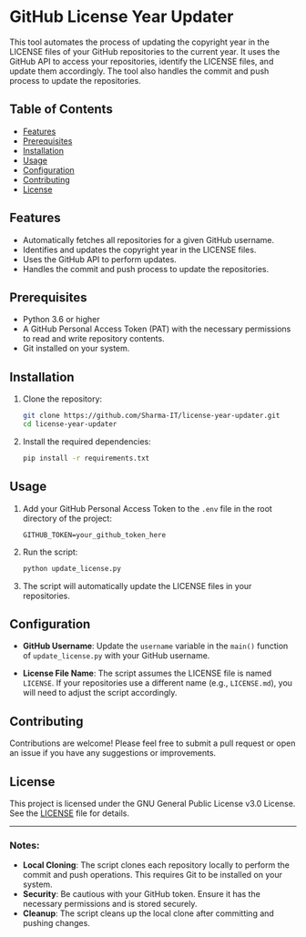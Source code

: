 # GitHub License Year Updater

This tool automates the process of updating the copyright year in the LICENSE files of your GitHub repositories to the current year. It uses the GitHub API to access your repositories, identify the LICENSE files, and update them accordingly. The tool also handles the commit and push process to update the repositories.

## Table of Contents

- [Features](#features)
- [Prerequisites](#prerequisites)
- [Installation](#installation)
- [Usage](#usage)
- [Configuration](#configuration)
- [Contributing](#contributing)
- [License](#license)

## Features

- Automatically fetches all repositories for a given GitHub username.
- Identifies and updates the copyright year in the LICENSE files.
- Uses the GitHub API to perform updates.
- Handles the commit and push process to update the repositories.

## Prerequisites

- Python 3.6 or higher
- A GitHub Personal Access Token (PAT) with the necessary permissions to read and write repository contents.
- Git installed on your system.

## Installation

1. Clone the repository:

   ```bash
   git clone https://github.com/Sharma-IT/license-year-updater.git
   cd license-year-updater
   ```

2. Install the required dependencies:

   ```bash
   pip install -r requirements.txt
   ```

## Usage

1. Add your GitHub Personal Access Token to the `.env` file in the root directory of the project:

   ```plaintext
   GITHUB_TOKEN=your_github_token_here
   ```

2. Run the script:

   ```bash
   python update_license.py
   ```

3. The script will automatically update the LICENSE files in your repositories.

## Configuration

- **GitHub Username**: Update the `username` variable in the `main()` function of `update_license.py` with your GitHub username.

- **License File Name**: The script assumes the LICENSE file is named `LICENSE`. If your repositories use a different name (e.g., `LICENSE.md`), you will need to adjust the script accordingly.

## Contributing

Contributions are welcome! Please feel free to submit a pull request or open an issue if you have any suggestions or improvements.

## License

This project is licensed under the GNU General Public License v3.0 License. See the [LICENSE](LICENSE) file for details.

---

### Notes:

- **Local Cloning**: The script clones each repository locally to perform the commit and push operations. This requires Git to be installed on your system.
- **Security**: Be cautious with your GitHub token. Ensure it has the necessary permissions and is stored securely.
- **Cleanup**: The script cleans up the local clone after committing and pushing changes.
